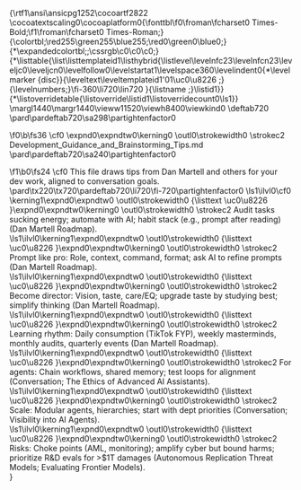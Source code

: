 {\rtf1\ansi\ansicpg1252\cocoartf2822
\cocoatextscaling0\cocoaplatform0{\fonttbl\f0\froman\fcharset0 Times-Bold;\f1\froman\fcharset0 Times-Roman;}
{\colortbl;\red255\green255\blue255;\red0\green0\blue0;}
{\*\expandedcolortbl;;\cssrgb\c0\c0\c0;}
{\*\listtable{\list\listtemplateid1\listhybrid{\listlevel\levelnfc23\levelnfcn23\leveljc0\leveljcn0\levelfollow0\levelstartat1\levelspace360\levelindent0{\*\levelmarker \{disc\}}{\leveltext\leveltemplateid1\'01\uc0\u8226 ;}{\levelnumbers;}\fi-360\li720\lin720 }{\listname ;}\listid1}}
{\*\listoverridetable{\listoverride\listid1\listoverridecount0\ls1}}
\margl1440\margr1440\vieww11520\viewh8400\viewkind0
\deftab720
\pard\pardeftab720\sa298\partightenfactor0

\f0\b\fs36 \cf0 \expnd0\expndtw0\kerning0
\outl0\strokewidth0 \strokec2 Development_Guidance_and_Brainstorming_Tips.md\
\pard\pardeftab720\sa240\partightenfactor0

\f1\b0\fs24 \cf0 This file draws tips from Dan Martell and others for your dev work, aligned to conversation goals.\
\pard\tx220\tx720\pardeftab720\li720\fi-720\partightenfactor0
\ls1\ilvl0\cf0 \kerning1\expnd0\expndtw0 \outl0\strokewidth0 {\listtext	\uc0\u8226 	}\expnd0\expndtw0\kerning0
\outl0\strokewidth0 \strokec2 Audit tasks sucking energy; automate with AI; habit stack (e.g., prompt after reading) (Dan Martell Roadmap).\
\ls1\ilvl0\kerning1\expnd0\expndtw0 \outl0\strokewidth0 {\listtext	\uc0\u8226 	}\expnd0\expndtw0\kerning0
\outl0\strokewidth0 \strokec2 Prompt like pro: Role, context, command, format; ask AI to refine prompts (Dan Martell Roadmap).\
\ls1\ilvl0\kerning1\expnd0\expndtw0 \outl0\strokewidth0 {\listtext	\uc0\u8226 	}\expnd0\expndtw0\kerning0
\outl0\strokewidth0 \strokec2 Become director: Vision, taste, care/EQ; upgrade taste by studying best; simplify thinking (Dan Martell Roadmap).\
\ls1\ilvl0\kerning1\expnd0\expndtw0 \outl0\strokewidth0 {\listtext	\uc0\u8226 	}\expnd0\expndtw0\kerning0
\outl0\strokewidth0 \strokec2 Learning rhythm: Daily consumption (TikTok FYP), weekly masterminds, monthly audits, quarterly events (Dan Martell Roadmap).\
\ls1\ilvl0\kerning1\expnd0\expndtw0 \outl0\strokewidth0 {\listtext	\uc0\u8226 	}\expnd0\expndtw0\kerning0
\outl0\strokewidth0 \strokec2 For agents: Chain workflows, shared memory; test loops for alignment (Conversation; The Ethics of Advanced AI Assistants).\
\ls1\ilvl0\kerning1\expnd0\expndtw0 \outl0\strokewidth0 {\listtext	\uc0\u8226 	}\expnd0\expndtw0\kerning0
\outl0\strokewidth0 \strokec2 Scale: Modular agents, hierarchies; start with dept priorities (Conversation; Visibility into AI Agents).\
\ls1\ilvl0\kerning1\expnd0\expndtw0 \outl0\strokewidth0 {\listtext	\uc0\u8226 	}\expnd0\expndtw0\kerning0
\outl0\strokewidth0 \strokec2 Risks: Choke points (AML, monitoring); amplify cyber but bound harms; prioritize R&D evals for >$1T damages (Autonomous Replication Threat Models; Evaluating Frontier Models).\
}